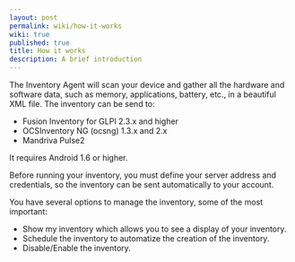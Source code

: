 ```yaml
---
layout: post
permalink: wiki/how-it-works
wiki: true
published: true
title: How it works
description: A brief introduction
---
```

The Inventory Agent will scan your device and gather all the hardware and software data, such as memory, applications, battery, etc., in a beautiful XML file. The inventory can be send to:

- Fusion Inventory for GLPI 2.3.x and higher
- OCSInventory NG (ocsng) 1.3.x and 2.x
- Mandriva Pulse2

It requires Android 1.6 or higher.

Before running your inventory, you must define your server address and credentials, so the inventory can be sent automatically to your account. 

You have several options to manage the inventory, some of the most important:

- Show my inventory which allows you to see a display of your inventory.
- Schedule the inventory to automatize the creation of the inventory.
- Disable/Enable the inventory.

